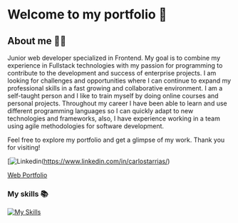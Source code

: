 <!--
**CarlosTarriasDiazWeb/CarlosTarriasDiazWeb** is a ✨ _special_ ✨ repository because its `README.md` (this file) appears on your GitHub profile.

Here are some ideas to get you started:

- 🔭 I’m currently working on ...
- 🌱 I’m currently learning ...
- 👯 I’m looking to collaborate on ...
- 🤔 I’m looking for help with ...
- 💬 Ask me about ...
- 📫 How to reach me: ...
- 😄 Pronouns: ...
- ⚡ Fun fact: ...
-->

# Welcome to my portfolio 🚀

## About me 👨‍💻
Junior web developer specialized in Frontend. My goal is to combine my experience in Fullstack technologies with my passion for programming to contribute to the development and success of enterprise projects. I am looking for challenges and opportunities where I can continue to expand my professional skills in a fast growing and collaborative environment. 
I am a self-taught person and I like to train myself by doing online courses and personal projects. Throughout my career I have been able to learn and use different programming languages so I can quickly adapt to new technologies and frameworks, also, I have experience working in a team using agile methodologies for software development.

Feel free to explore my portfolio and get a glimpse of my work. Thank you for visiting!

[![Linkedin](https://i.stack.imgur.com/gVE0j.png)(https://www.linkedin.com/in/carlostarrias/)
&nbsp;

[Web Portfolio](https://carlos-tarrias-web-portfolio.vercel.app/)

### My skills 📚
[![My Skills](https://skillicons.dev/icons?i=html,css,bootstrap,js,vue,angular,postgres,nodejs,prisma,express)](https://skillicons.dev)



